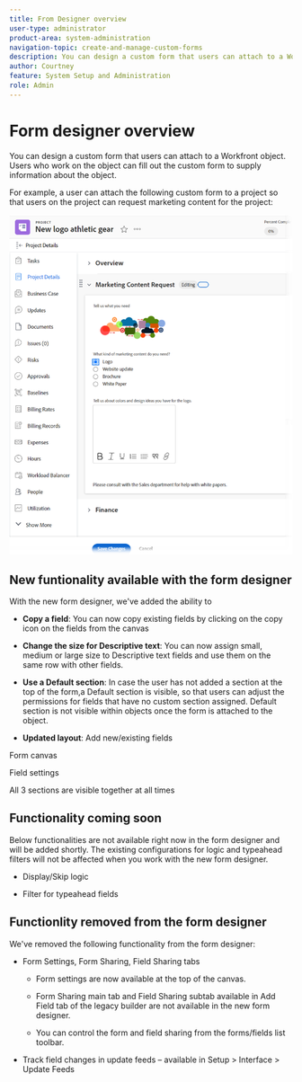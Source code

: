 ```yaml
---
title: From Designer overview
user-type: administrator
product-area: system-administration
navigation-topic: create-and-manage-custom-forms
description: You can design a custom form that users can attach to a Workfront object. Users who work on the object can fill out the custom form to supply information about the object.
author: Courtney
feature: System Setup and Administration
role: Admin
---
```

# Form designer overview

You can design a custom form that users can attach to a Workfront object. Users who work on the object can fill out the custom form to supply information about the object.

For example, a user can attach the following custom form to a project so that users on the project can request marketing content for the project:

![](assets/see-image-details-page.png)

## New funtionality available with the form designer

With the new form designer, we've added the ability to 

* **Copy a field**: You can now copy existing fields by clicking on the copy icon on the fields from the canvas 

* **Change the size for Descriptive text**: You can now assign small, medium or large size to Descriptive text fields and use them on the same row with other fields. 

* **Use a Default section**: In case the user has not added a section at the top of the form,a Default section is visible, so that users can adjust the permissions for fields that have no custom section assigned. Default section is not visible within objects once the form is attached to the object.  

* **Updated layout**: Add new/existing fields 

Form canvas 

Field settings 

All 3 sections are visible together at all times

## Functionality coming soon

Below functionalities are not available right now in the form designer and will be added shortly. The existing configurations for logic and typeahead filters will not be affected when you work with the new form designer.  

* Display/Skip logic  

* Filter for typeahead fields 

## Functionlity removed from the form designer

We've removed the following functionality from the form designer:

* Form Settings, Form Sharing, Field Sharing tabs  

    * Form settings are now available at the top of the canvas. 

    * Form Sharing main tab and Field Sharing subtab available in Add Field tab of the legacy builder are not available in the new form designer.  

    * You can control the form and field sharing from the forms/fields list toolbar.  

* Track field changes in update feeds – available in Setup > Interface > Update Feeds 